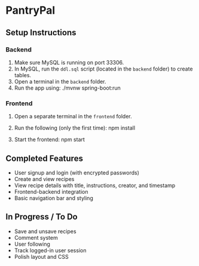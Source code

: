 # PantryPal

## Setup Instructions

### Backend
1. Make sure MySQL is running on port 33306.
2. In MySQL, run the `ddl.sql` script (located in the `backend` folder) to create tables.
3. Open a terminal in the `backend` folder.
4. Run the app using:
   ./mvnw spring-boot:run

### Frontend
1. Open a separate terminal in the `frontend` folder.
2. Run the following (only the first time):
   npm install

3. Start the frontend:
   npm start

## Completed Features
- User signup and login (with encrypted passwords)
- Create and view recipes
- View recipe details with title, instructions, creator, and timestamp
- Frontend-backend integration
- Basic navigation bar and styling

## In Progress / To Do
- Save and unsave recipes
- Comment system
- User following
- Track logged-in user session
- Polish layout and CSS
